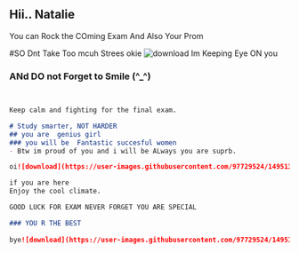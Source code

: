 ## Hii..  Natalie 

You can Rock the COming Exam  And Also Your Prom 

#SO Dnt Take Too mcuh Strees okie ![download](https://user-images.githubusercontent.com/97729524/149513351-32bfd534-489b-4764-87e8-2fa1e289befe.jpg)
Im Keeping Eye ON you 

### ANd DO not Forget to Smile (^_^) 


```markdown


Keep calm and fighting for the final exam.

# Study smarter, NOT HARDER
## you are  genius girl  
### you will be  Fantastic succesful women  
- Btw im proud of you and i will be ALways you are suprb.

oi![download](https://user-images.githubusercontent.com/97729524/149513591-6188e127-3129-492c-a1d1-2bfb0ee47de0.jpg)

if you are here 
Enjoy the cool climate.

GOOD LUCK FOR EXAM NEVER FORGET YOU ARE SPECIAL  

### YOU R THE BEST 
  
bye![download](https://user-images.githubusercontent.com/97729524/149513718-45119822-c42e-4ae7-860c-14114365b9c7.jpg)

